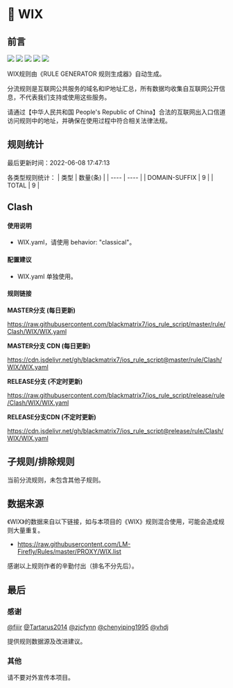 # 🧸 WIX

## 前言

![](https://shields.io/badge/-移除重复规则-ff69b4) ![](https://shields.io/badge/-DOMAIN与DOMAIN--SUFFIX合并-green) ![](https://shields.io/badge/-DOMAIN--SUFFIX间合并-critical) ![](https://shields.io/badge/-DOMAIN--SUFFIX与DOMAIN--KEYWORD合并-blue) ![](https://shields.io/badge/-IP--CIDR(6)合并-blueviolet) 

WIX规则由《RULE GENERATOR 规则生成器》自动生成。

分流规则是互联网公共服务的域名和IP地址汇总，所有数据均收集自互联网公开信息，不代表我们支持或使用这些服务。

请通过【中华人民共和国 People's Republic of China】合法的互联网出入口信道访问规则中的地址，并确保在使用过程中符合相关法律法规。

## 规则统计

最后更新时间：2022-06-08 17:47:13

各类型规则统计：
| 类型 | 数量(条)  | 
| ---- | ----  |
| DOMAIN-SUFFIX | 9  | 
| TOTAL | 9  | 


## Clash 

#### 使用说明
- WIX.yaml，请使用 behavior: "classical"。

#### 配置建议
- WIX.yaml 单独使用。

#### 规则链接
**MASTER分支 (每日更新)**

https://raw.githubusercontent.com/blackmatrix7/ios_rule_script/master/rule/Clash/WIX/WIX.yaml

**MASTER分支 CDN (每日更新)**

https://cdn.jsdelivr.net/gh/blackmatrix7/ios_rule_script@master/rule/Clash/WIX/WIX.yaml

**RELEASE分支 (不定时更新)**

https://raw.githubusercontent.com/blackmatrix7/ios_rule_script/release/rule/Clash/WIX/WIX.yaml

**RELEASE分支CDN (不定时更新)**

https://cdn.jsdelivr.net/gh/blackmatrix7/ios_rule_script@release/rule/Clash/WIX/WIX.yaml

## 子规则/排除规则


当前分流规则，未包含其他子规则。

## 数据来源

《WIX》的数据来自以下链接，如与本项目的《WIX》规则混合使用，可能会造成规则大量重复。

- https://raw.githubusercontent.com/LM-Firefly/Rules/master/PROXY/WIX.list


感谢以上规则作者的辛勤付出（排名不分先后）。

## 最后

### 感谢

[@fiiir](https://github.com/fiiir) [@Tartarus2014](https://github.com/Tartarus2014) [@zjcfynn](https://github.com/zjcfynn) [@chenyiping1995](https://github.com/chenyiping1995) [@vhdj](https://github.com/vhdj)

提供规则数据源及改进建议。

### 其他

请不要对外宣传本项目。